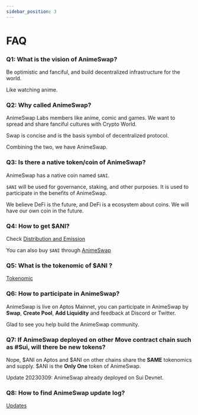 ```yaml
---
sidebar_position: 3
---
```


# FAQ

### Q1: What is the vision of AnimeSwap? 

Be optimistic and fanciful, and build decentralized infrastructure for the world.

Like watching anime.

### Q2: Why called **AnimeSwap**?

AnimeSwap Labs members like anime, comic and games. We want to spread and share fanciful cultures with Crypto World.

Swap is concise and is the basis symbol of decentralized protocol.

Combining the two, we have AnimeSwap.

### Q3: Is there a native token/coin of AnimeSwap?

AnimeSwap has a native coin named `$ANI`.

`$ANI` will be used for governance, staking, and other purposes. 
It is used to participate in the benefits of AnimeSwap.

We believe DeFi is the future, and DeFi is a ecosystem about coins. We will have our own coin in the future.

### Q4: How to get $ANI?

Check [Distribution and Emission](Tokenomics#distribution-and-emission)

You can also buy `$ANI` through [AnimeSwap](https://app.animeswap.org/#/swap?chain=aptos)

### Q5: What is the tokenomic of $ANI ?

[Tokenomic](Tokenomics.mdx)

### Q6: How to participate in AnimeSwap?

AnimeSwap is live on Aptos Mainnet, you can participate in AnimeSwap by **Swap**, **Create Pool**, **Add Liquidity** and feedback at Discord or Twitter.

Glad to see you help build the AnimeSwap community.

### Q7: If AnimeSwap deployed on other Move contract chain such as #Sui, will there be new tokens?

Nope, $ANI on Aptos and $ANI on other chains share the **SAME** tokenomics and supply. $ANI is the **Only One** token of AnimeSwap.

Update 20230309: AnimeSwap already deployed on Sui Devnet.

### Q8: How to find AnimeSwap update log?

[Updates](../updates/2023.md)
